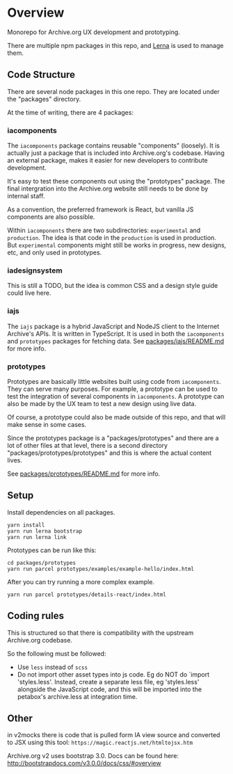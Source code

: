 # Overview

Monorepo for Archive.org UX development and prototyping.

There are multiple npm packages in this repo, and [Lerna](https://lernajs.io) is used to manage them.


## Code Structure

There are several node packages in this one repo. They are located under the "packages" directory.

At the time of writing, there are 4 packages:

### iacomponents

The `iacomponents` package contains reusable "components" (loosely). It is actually just a package that is included into Archive.org's codebase. Having an external package, makes it easier for new developers to contribute development.

It's easy to test these components out using the "prototypes" package. The final intergration into the Archive.org website still needs to be done by internal staff.

As a convention, the preferred framework is React, but vanilla JS components are also possible.

Within `iacomponents` there are two subdirectories: `experimental` and `production`. The idea is that code in the `production` is used in production. But `experimental` components might still be works in progress, new designs, etc, and only used in prototypes.

### iadesignsystem

This is still a TODO, but the idea is common CSS and a design style guide could live here.

### iajs

The `iajs` package is a hybrid JavaScript and NodeJS client to the Internet Archive's APIs. It is written in TypeScript. It is used in both the `iacomponents` and `prototypes` packages for fetching data. See [packages/iajs/README.md](packages/iajs/README.md) for more info.

### prototypes

Prototypes are basically little websites built using code from `iacomponents`. They can serve many purposes. For example, a prototype can be used to test the integration of several components in `iacomponents`. A prototype can also be made by the UX team to test a new design using live data.

Of course, a prototype could also be made outside of this repo, and that will make sense in some cases.

Since the prototypes package is a "packages/prototypes" and there are a lot of other files at that level, there is a second directory "packages/prototypes/prototypes" and this is where the actual content lives.

See [packages/prototypes/README.md](packages/prototypes/README.md) for more info.



## Setup

Install dependencies on all packages.

```
yarn install
yarn run lerna bootstrap
yarn run lerna link
```


Prototypes can be run like this:

```
cd packages/prototypes
yarn run parcel prototypes/examples/example-hello/index.html
```

After you can try running a more complex example.
```
yarn run parcel prototypes/details-react/index.html
```


## Coding rules

This is structured so that there is compatibility with the upstream Archive.org codebase.

So the following must be followed:
- Use `less` instead of `scss`
- Do not import other asset types into js code. Eg do NOT do `import 'styles.less'. Instead, create a separate less file, eg 'styles.less' alongside the JavaScript code, and this will be imported into the petabox's archive.less at integration time.



## Other

in v2mocks there is code that is pulled form IA view source and converted to JSX using this tool:
`https://magic.reactjs.net/htmltojsx.htm`


Archive.org v2 uses bootstrap 3.0. Docs can be found here: http://bootstrapdocs.com/v3.0.0/docs/css/#overview
